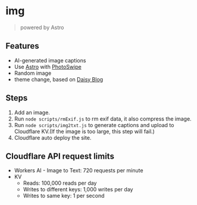 # img

> powered by Astro

## Features

- AI-generated image captions
- Use [Astro](https://astro.build/) with [PhotoSwipe](https://photoswipe.com/)
- Random image
- theme change, based on [Daisy Blog](https://github.com/saadeghi/daisy-blog)

## Steps

1. Add an image.
2. Run `node scripts/rmExif.js` to rm exif data, it also compress the image.
3. Run `node scripts/img2txt.js` to generate captions and upload to Cloudflare KV.(If the image is too large, this step will fail.)
4. Cloudflare auto deploy the site.

## Cloudflare API request limits

- Workers AI - Image to Text: 720 requests per minute
- KV
  - Reads: 100,000 reads per day
  - Writes to different keys: 1,000 writes per day
  - Writes to same key: 1 per second
